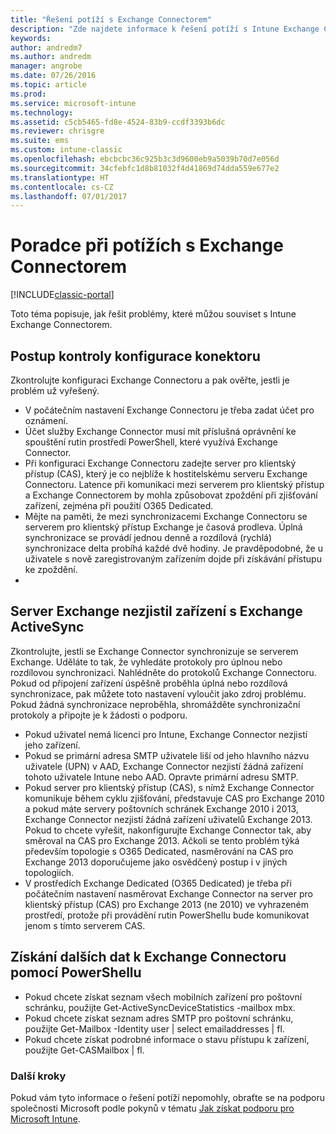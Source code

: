 ```yaml
---
title: "Řešení potíží s Exchange Connectorem"
description: "Zde najdete informace k řešení potíží s Intune Exchange Connectorem."
keywords: 
author: andredm7
ms.author: andredm
manager: angrobe
ms.date: 07/26/2016
ms.topic: article
ms.prod: 
ms.service: microsoft-intune
ms.technology: 
ms.assetid: c5cb5465-fd8e-4524-83b9-ccdf3393b6dc
ms.reviewer: chrisgre
ms.suite: ems
ms.custom: intune-classic
ms.openlocfilehash: ebcbcbc36c925b3c3d9600eb9a5039b70d7e056d
ms.sourcegitcommit: 34cfebfc1d8b81032f4d41869d74dda559e677e2
ms.translationtype: HT
ms.contentlocale: cs-CZ
ms.lasthandoff: 07/01/2017
---
```

# <a name="troubleshoot-the-exchange-connector"></a>Poradce při potížích s Exchange Connectorem

[!INCLUDE[classic-portal](../includes/classic-portal.md)]

Toto téma popisuje, jak řešit problémy, které můžou souviset s Intune Exchange Connectorem.

## <a name="steps-for-checking-the-connector-configuration"></a>Postup kontroly konfigurace konektoru 

Zkontrolujte konfiguraci Exchange Connectoru a pak ověřte, jestli je problém už vyřešený.

- V počátečním nastavení Exchange Connectoru je třeba zadat účet pro oznámení.
- Účet služby Exchange Connector musí mít příslušná oprávnění ke spouštění rutin prostředí PowerShell, které využívá Exchange Connector.
- Při konfiguraci Exchange Connectoru zadejte server pro klientský přístup (CAS), který je co nejblíže k hostitelskému serveru Exchange Connectoru. Latence při komunikaci mezi serverem pro klientský přístup a Exchange Connectorem by mohla způsobovat zpoždění při zjišťování zařízení, zejména při použití O365 Dedicated.
- Mějte na paměti, že mezi synchronizacemi Exchange Connectoru se serverem pro klientský přístup Exchange je časová prodleva. Úplná synchronizace se provádí jednou denně a rozdílová (rychlá) synchronizace delta probíhá každé dvě hodiny. Je pravděpodobné, že u uživatele s nově zaregistrovaným zařízením dojde při získávání přístupu ke zpoždění.
- 
## <a name="exchange-activesync-device-not-discovered-from-exchange"></a>Server Exchange nezjistil zařízení s Exchange ActiveSync
Zkontrolujte, jestli se Exchange Connector synchronizuje se serverem Exchange. Uděláte to tak, že vyhledáte protokoly pro úplnou nebo rozdílovou synchronizaci. Nahlédněte do protokolů Exchange Connectoru. Pokud od připojení zařízení úspěšně proběhla úplná nebo rozdílová synchronizace, pak můžete toto nastavení vyloučit jako zdroj problému. Pokud žádná synchronizace neproběhla, shromážděte synchronizační protokoly a připojte je k žádosti o podporu.

- Pokud uživatel nemá licenci pro Intune, Exchange Connector nezjistí jeho zařízení.
- Pokud se primární adresa SMTP uživatele liší od jeho hlavního názvu uživatele (UPN) v AAD, Exchange Connector nezjistí žádná zařízení tohoto uživatele Intune nebo AAD. Opravte primární adresu SMTP.
- Pokud server pro klientský přístup (CAS), s nímž Exchange Connector komunikuje během cyklu zjišťování, představuje CAS pro Exchange 2010 a pokud máte servery poštovních schránek Exchange 2010 i 2013, Exchange Connector nezjistí žádná zařízení uživatelů Exchange 2013. Pokud to chcete vyřešit, nakonfigurujte Exchange Connector tak, aby směroval na CAS pro Exchange 2013.  Ačkoli se tento problém týká především topologie s O365 Dedicated, nasměrování na CAS pro Exchange 2013 doporučujeme jako osvědčený postup i v jiných topologiích.
- V prostředích Exchange Dedicated (O365 Dedicated) je třeba při počátečním nastavení nasměrovat Exchange Connector na server pro klientský přístup (CAS) pro Exchange 2013 (ne 2010) ve vyhrazeném prostředí, protože při provádění rutin PowerShellu bude komunikovat jenom s tímto serverem CAS.


## <a name="using-powershell-to-get-more-data-on-exchange-connector-issues"></a>Získání dalších dat k Exchange Connectoru pomocí PowerShellu
- Pokud chcete získat seznam všech mobilních zařízení pro poštovní schránku, použijte Get-ActiveSyncDeviceStatistics -mailbox mbx.
- Pokud chcete získat seznam adres SMTP pro poštovní schránku, použijte Get-Mailbox -Identity user | select emailaddresses | fl.
- Pokud chcete získat podrobné informace o stavu přístupu k zařízení, použijte Get-CASMailbox <upn> | fl.

### <a name="next-steps"></a>Další kroky
Pokud vám tyto informace o řešení potíží nepomohly, obraťte se na podporu společnosti Microsoft podle pokynů v tématu [Jak získat podporu pro Microsoft Intune](how-to-get-support-for-microsoft-intune.md).
